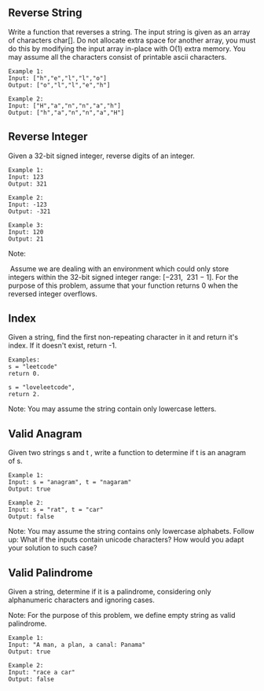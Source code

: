 ## Reverse String
	
Write a function that reverses a string. The input string is given as an array of characters char[].
Do not allocate extra space for another array, you must do this by modifying the input array in-place with O(1) extra memory.
You may assume all the characters consist of printable ascii characters.

```
Example 1:
Input: ["h","e","l","l","o"]
Output: ["o","l","l","e","h"]
```
```
Example 2:
Input: ["H","a","n","n","a","h"]
Output: ["h","a","n","n","a","H"]
```

## Reverse Integer

Given a 32-bit signed integer, reverse digits of an integer.
```
Example 1:
Input: 123
Output: 321
```
```
Example 2:
Input: -123
Output: -321
```
```
Example 3:
Input: 120
Output: 21
```

Note:

 Assume we are dealing with an environment which could only store integers within the 32-bit signed integer range: [−231,  231 − 1]. For the purpose of this problem, assume that your function returns 0 when the reversed integer overflows.

## Index 

Given a string, find the first non-repeating character in it and return it's index. If it doesn't exist, return -1.

```
Examples:
s = "leetcode"
return 0.

s = "loveleetcode",
return 2.
```

Note: You may assume the string contain only lowercase letters.

## Valid Anagram

Given two strings s and t , write a function to determine if t is an anagram of s.
```
Example 1:
Input: s = "anagram", t = "nagaram"
Output: true
```
```
Example 2:
Input: s = "rat", t = "car"
Output: false
```

Note: You may assume the string contains only lowercase alphabets.
Follow up: What if the inputs contain unicode characters? How would you adapt your solution to such case?

## Valid Palindrome

Given a string, determine if it is a palindrome, considering only alphanumeric characters and ignoring cases.

Note: For the purpose of this problem, we define empty string as valid palindrome.

```
Example 1:
Input: "A man, a plan, a canal: Panama"
Output: true
```
```
Example 2:
Input: "race a car"
Output: false
```



